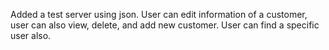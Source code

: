 Added a test server using json. 
User can edit information of a customer, user can also view, delete, and add new customer. 
User can find a specific user also. 
